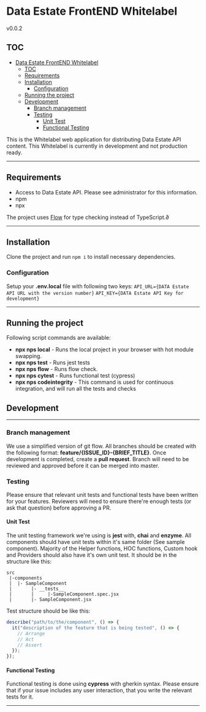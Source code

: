 # Data Estate FrontEND Whitelabel

v0.0.2

## TOC

- [Data Estate FrontEND Whitelabel](#data-estate-frontend-whitelabel)
  - [TOC](#toc)
  - [Requirements](#requirements)
  - [Installation](#installation)
    - [Configuration](#configuration)
  - [Running the project](#running-the-project)
  - [Development](#development)
    - [Branch management](#branch-management)
    - [Testing](#testing)
      - [Unit Test](#unit-test)
      - [Functional Testing](#functional-testing)

This is the Whitelabel web application for distributing Data Estate API content. This Whitelabel is currently in development and not production ready.

---

## Requirements

- Access to Data Estate API. Please see administrator for this information.
- npm
- npx

The project uses [Flow](https://flow.org/) for type checking instead of TypeScript.∂

---

## Installation

Clone the project and run `npm i` to install necessary dependencies.

### Configuration

Setup your **.env.local** file with following two keys:
`API_URL={DATA Estate API URL with the version number}`
`API_KEY={DATA Estate API Key for development}`

---

## Running the project

Following script commands are available:

- **npx nps local** - Runs the local project in your browser with hot module swapping.
- **npx nps test** - Runs jest tests
- **npx nps flow** - Runs flow check.
- **npx nps cytest** - Runs functional test (cypress)
- **npx nps codeintegrity** - This command is used for continuous integration, and will run all the tests and checks

## Development

---

### Branch management

We use a simplified version of git flow. All branches should be created with the following format: **feature/{ISSUE_ID}-{BRIEF_TITLE}**. Once development is completed, create a **pull request**. Branch will need to be reviewed and approved before it can be merged into master.

### Testing

Please ensure that relevant unit tests and functional tests have been written for your features. Reviewers will need to ensure there're enough tests (or ask that question) before approving a PR.

#### Unit Test

The unit testing framework we're using is **jest** with, **chai** and **enzyme**. All components should have unit tests within it's same folder (See sample component). Majority of the Helper functions, HOC functions, Custom hook and Providers should also have it's own unit test. It should be in the structure like this:

```plain
src
 |-components
 |  |- SampleComponent
 |       |- __tests__
 |       |     |-SampleComponent.spec.jsx
 |       |- SampleComponent.jsx
```

Test structure should be like this:

```javascript
describe("path/to/the/component", () => {
  it("description of the feature that is being tested", () => {
    // Arrange
    // Act
    // Assert
  });
});
```

#### Functional Testing

Functional testing is done using **cypress** with gherkin syntax. Please ensure that if your issue includes any user interaction, that you write the relevant tests for it.

---
